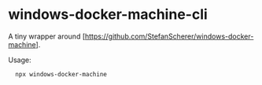 # windows-docker-machine-cli

A tiny wrapper around [https://github.com/StefanScherer/windows-docker-machine].

Usage:

```bash
  npx windows-docker-machine
```
